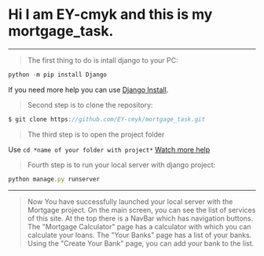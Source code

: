 # Hi I am  EY-cmyk and this is my mortgage_task.

---
> The first thing to do is intall django to your PC:
```javascript
python -m pip install Django
```
If you need more help you can use  [Django Install](https://docs.djangoproject.com/en/3.2/topics/install/).




> Second step is to clone the repository:

```javascript
$ git clone https://github.com/EY-cmyk/mortgage_task.git
```






> The third step is to open the project folder

Use `cd *name of your folder with project*`
[Watch more help](https://www.howtogeek.com/wp-content/uploads/2020/02/change-directories-GIF.gif?format=mp4)



> Fourth step is to run your local server with django project:
```javascript
python manage.py runserver
```
---

> Now You have successfully launched your local server with the Mortgage project.
On the main screen, you can see the list of services of this site.
At the top there is a NavBar which has navigation buttons.
The "Mortgage Calculator" page has a calculator with which you can calculate your loans.
The "Your Banks" page has a list of your banks.
Using the "Create Your Bank" page, you can add your bank to the list.













